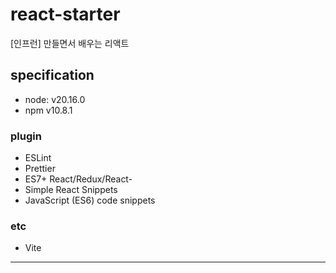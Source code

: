 # react-starter
[인프런] 만들면서 배우는 리액트

## specification
- node: v20.16.0
- npm v10.8.1

### plugin
- ESLint
- Prettier
- ES7+ React/Redux/React-
- Simple React Snippets
- JavaScript (ES6) code snippets

### etc
- Vite

----
